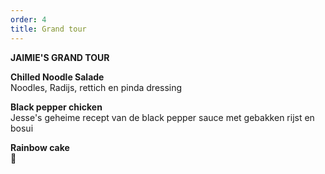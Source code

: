 ```yaml
---
order: 4
title: Grand tour
---
```

**JAIMIE'S GRAND TOUR**

**Chilled Noodle Salade**  
Noodles, Radijs, rettich en pinda dressing

**Black pepper chicken**  
Jesse's geheime recept van de black pepper sauce met gebakken rijst en bosui

**Rainbow cake**  
🌈